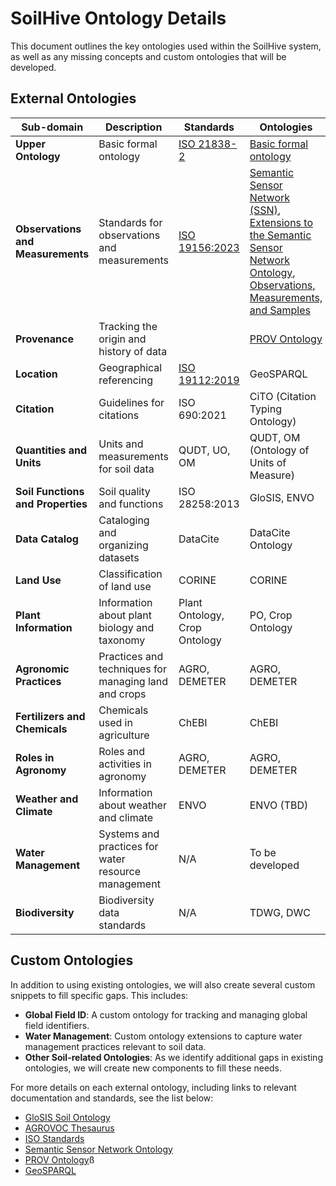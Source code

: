 # SoilHive Ontology Details

This document outlines the key ontologies used within the SoilHive system, as well as any missing concepts and custom ontologies that will be developed.

## External Ontologies

| **Sub-domain**               | **Description**                                              | **Standards**                 | **Ontologies**                         |
|------------------------------|--------------------------------------------------------------|-------------------------------|--------------------------------------------------|
| **Upper Ontology**            | Basic formal ontology                                        | [ISO 21838-2](https://www.iso.org/standard/74572.html)   | [Basic formal ontology](https://basic-formal-ontology.org/)                           |
| **Observations and Measurements** | Standards for observations and measurements                    | [ISO 19156:2023](https://varda.atlassian.net/wiki/spaces/GSP/pages/13573259323)                 | [Semantic Sensor Network (SSN)](https://www.w3.org/TR/vocab-ssn/), [Extensions to the Semantic Sensor Network Ontology](https://w3c.github.io/sdw-sosa-ssn/ssn-extensions/), [Observations, Measurements, and Samples](https://www.ogc.org/standard/om/) |
| **Provenance**                | Tracking the origin and history of data                      |                   | [PROV Ontology](https://www.w3.org/TR/prov-o/)                                    |
| **Location**                  | Geographical referencing                                     | [ISO 19112:2019](https://www.iso.org/standard/70742.html)                 | GeoSPARQL                                        |
| **Citation**                  | Guidelines for citations                                     | ISO 690:2021                   | CiTO (Citation Typing Ontology)                  |
| **Quantities and Units**      | Units and measurements for soil data                         | QUDT, UO, OM                   | QUDT, OM (Ontology of Units of Measure)          |
| **Soil Functions and Properties** | Soil quality and functions                                     | ISO 28258:2013                 | GloSIS, ENVO                                     |
| **Data Catalog**              | Cataloging and organizing datasets                           | DataCite                       | DataCite Ontology                                |
| **Land Use**                  | Classification of land use                                   | CORINE                         | CORINE                                           |
| **Plant Information**         | Information about plant biology and taxonomy                 | Plant Ontology, Crop Ontology  | PO, Crop Ontology                                |
| **Agronomic Practices**       | Practices and techniques for managing land and crops         | AGRO, DEMETER                  | AGRO, DEMETER                                    |
| **Fertilizers and Chemicals** | Chemicals used in agriculture                                | ChEBI                          | ChEBI                                            |
| **Roles in Agronomy**         | Roles and activities in agronomy                             | AGRO, DEMETER                  | AGRO, DEMETER                                    |
| **Weather and Climate**       | Information about weather and climate                        | ENVO                           | ENVO (TBD)                                       |
| **Water Management**          | Systems and practices for water resource management          | N/A                            | To be developed                                  |
| **Biodiversity**              | Biodiversity data standards                                  | N/A                            | TDWG, DWC                                        |

## Custom Ontologies

In addition to using existing ontologies, we will also create several custom snippets to fill specific gaps. This includes:

- **Global Field ID**: A custom ontology for tracking and managing global field identifiers.
- **Water Management**: Custom ontology extensions to capture water management practices relevant to soil data.
- **Other Soil-related Ontologies**: As we identify additional gaps in existing ontologies, we will create new components to fill these needs.

For more details on each external ontology, including links to relevant documentation and standards, see the list below:

- [GloSIS Soil Ontology](https://glosis-ld.github.io/glosis/)
- [AGROVOC Thesaurus](https://agrovoc.fao.org/browse/agrovoc/en/)
- [ISO Standards](https://www.iso.org/)
- [Semantic Sensor Network Ontology](https://www.w3.org/TR/vocab-ssn/)
- [PROV Ontology](https://www.w3.org/TR/prov-o/)ß
- [GeoSPARQL](https://www.ogc.org/standard/geosparql/)

